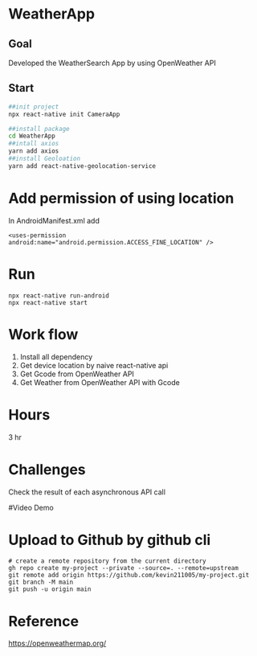 # WeatherApp 

## Goal
Developed the WeatherSearch App by using OpenWeather API
## Start

```bash 
##init project 
npx react-native init CameraApp  

##install package 
cd WeatherApp  
##intall axios
yarn add axios 
##install Geoloation 
yarn add react-native-geolocation-service
```

# Add permission of using location 
In AndroidManifest.xml add 
```
<uses-permission android:name="android.permission.ACCESS_FINE_LOCATION" />
```
# Run

```
npx react-native run-android 
npx react-native start
```
# 

# Work flow 

1. Install all dependency 
2. Get device location by naive react-native api
3. Get Gcode from OpenWeather API
4. Get Weather from OpenWeather API with Gcode 

# Hours 
3 hr

# Challenges

Check the result of each asynchronous API call 

#Video Demo


# Upload to Github by github cli 

```
# create a remote repository from the current directory
gh repo create my-project --private --source=. --remote=upstream
git remote add origin https://github.com/kevin211005/my-project.git
git branch -M main
git push -u origin main
```

# Reference 
https://openweathermap.org/